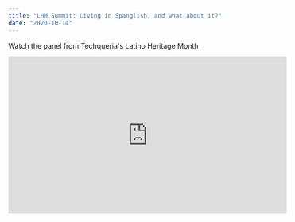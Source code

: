 ```yaml
---
title: "LHM Summit: Living in Spanglish, and what about it?"
date: "2020-10-14"
---
```


Watch the panel from Techqueria's Latino Heritage Month

 <iframe width="560" height="315" src="https://www.youtube.com/embed/xjjj0OYgGvU" frameborder="0" allow="accelerometer; autoplay; clipboard-write; encrypted-media; gyroscope; picture-in-picture" allowfullscreen></iframe>
